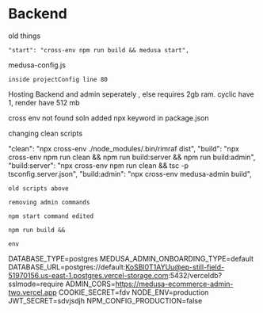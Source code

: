 # Backend

old things

    "start": "cross-env npm run build && medusa start",

medusa-config.js

    inside projectConfig line 80

Hosting Backend and admin seperately , else requires 2gb ram. cyclic have 1, render have 512 mb

cross env not found
soln added npx keyword in package.json

changing clean scripts

"clean": "npx cross-env ./node_modules/.bin/rimraf dist",
"build": "npx cross-env npm run clean && npm run build:server && npm run build:admin",
"build:server": "npx cross-env npm run clean && tsc -p tsconfig.server.json",
"build:admin": "npx cross-env medusa-admin build",

    old scripts above

    removing admin commands

    npm start command edited

    npm run build &&

    env


DATABASE_TYPE=postgres
MEDUSA_ADMIN_ONBOARDING_TYPE=default
DATABASE_URL=postgres://default:KoSBl0T1AYUu@ep-still-field-51970156.us-east-1.postgres.vercel-storage.com:5432/verceldb?sslmode=require
ADMIN_CORS=https://medusa-ecommerce-admin-two.vercel.app
COOKIE_SECRET=fdv
NODE_ENV=production
JWT_SECRET=sdvjsdjh
NPM_CONFIG_PRODUCTION=false
